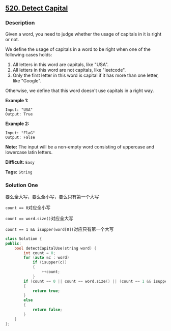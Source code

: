 ## [520. Detect Capital](https://leetcode.com/problems/detect-capital/#/description)

### Description

Given a word, you need to judge whether the usage of capitals in it is right or not.

We define the usage of capitals in a word to be right when one of the following cases holds:

1. All letters in this word are capitals, like "USA".
2. All letters in this word are not capitals, like "leetcode".
3. Only the first letter in this word is capital if it has more than one letter, like "Google".

Otherwise, we define that this word doesn't use capitals in a right way.

**Example 1:**

```
Input: "USA"
Output: True
```

**Example 2:**

```
Input: "FlaG"
Output: False
```

**Note:** The input will be a non-empty word consisting of uppercase and lowercase latin letters.

**Difficult:** `Easy`

**Tags:** `String`

### Solution One

要么全大写，要么全小写，要么只有第一个大写

`count == 0`对应全小写

`count == word.size()`对应全大写

`count == 1 && isupper(word[0])`对应只有第一个大写

```c++
class Solution {
public:
    bool detectCapitalUse(string word) {
        int count = 0;
        for (auto &c : word)
            if (isupper(c))
            {
                ++count;
            }
        if (count == 0 || count == word.size() || (count == 1 && isupper(word[0])))
        {
            return true;
        }
        else
        {
            return false;
        }
    }
};
```

